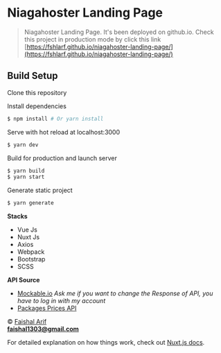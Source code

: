 # Niagahoster Landing Page

> Niagahoster Landing Page.
> It's been deployed on github.io. Check this project in production mode by click this link [https://fshlarf.github.io/niagahoster-landing-page/](https://fshlarf.github.io/niagahoster-landing-page/)

## Build Setup

Clone this repository


Install dependencies
``` bash
$ npm install # Or yarn install

```

Serve with hot reload at localhost:3000
``` bash
$ yarn dev

```

Build for production and launch server
``` bash
$ yarn build
$ yarn start

```

Generate static project
``` bash
$ yarn generate

```

<b>Stacks</b>
- Vue Js
- Nuxt Js
- Axios
- Webpack
- Bootstrap
- SCSS

<b>API Source</b>
- [Mockable.io](https://www.mockable.io) *Ask me if you want to change the Response of API, you have to log in with my account*
- [Packages Prices API](https://demo8935229.mockable.io)

© [Faishal Arif]()
<br>
**faishal1303@gmail.com**

For detailed explanation on how things work, check out [Nuxt.js docs](https://nuxtjs.org).
